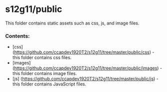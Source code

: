 # s12g11/public

This folder contains static assets such as css, js, and image files.

### Contents:
- [css] (https://github.com/ccapdev1920T2/s12g11/tree/master/public/css) - this folder contains css files.
- [images] (https://github.com/ccapdev1920T2/s12g11/tree/master/public/images) - this folder contains image files.
- [js] (https://github.com/ccapdev1920T2/s12g11/tree/master/public/js) - this folder contains JavaScript files.
